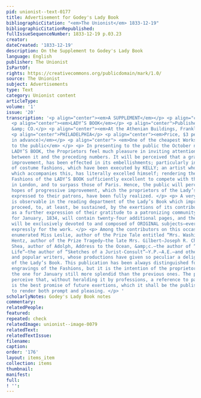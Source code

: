 ```yaml
---
pid: unionist--text-0177
title: Advertisement for Godey's Lady Book
bibliographicCitation: "<em>The Unionist</em> 1833-12-19"
bibliographicCitationRepublished: 
fullIssueSequenceNumber: 1833-12-19 p.03.23
creator: 
dateCreated: '1833-12-19'
description: On the Supplement to Godey's Lady Book
language: English
publisher: The Unionist
IsPartOf: 
rights: https://creativecommons.org/publicdomain/mark/1.0/
source: The Unionist
subject: Advertisements
type: Text
category: Unionist content
articleType: 
volume: '1'
issue: '20'
transcription: '<p align="center"><em>A SUPPLEMENT</em></p> <p align="center">TO THE</p>
  <p align="center"><em>LADY’S BOOK</em></p> <p align="center">Published by L.A. GODEY
  &amp; CO.</p> <p align="center"><em>At the Athenian Buildings, Franklin Place,</em></p>
  <p align="center">PHILADELPHIA</p> <p align="center"><em>Price, $3 per Annum. (Payable
  in advance)</em></p> <p align="center"> <em>One of the cheapest Works ever offered
  to the public</em> </p> <p> In presenting to the public the October number of the
  LADY’S BOOK, the Proprietors feel much pleasure in inviting attention to a comparison
  between it and the preceding numbers. It will be perceived that a gradual, but decided
  improvement, has been effected in its embellishments; particularly in the department
  of costume fashions, which have been executed by KELLY; an artist who, in the Embellishment
  which accompanies this, has literally excelled himself; rendering the prints of
  Fashions of the LADY’S BOOK sufficiently excellent to compete with the best executed
  in London, and to surpass those of Paris. Hence, the public will perceive that the
  hopes of progressive improvement, which the proprietors of the Lady’s Book have
  expressed to their patrons, have been fully realized. </p> <p> A very material change
  is observable in the reading department of the Lady’s Book which improvement will
  proceed, to, at least, be sustained, by the exertions of its contributors; and,
  as a further expression of their gratitude to a patronizing community, the publication
  for January, 1834, will contain twenty-four additional pages, and the whole number
  will be exclusively devoted to and composed of ORIGINAL subjects—every article written
  expressly for the work. </p> <p> Among the contributors on this occasion may be
  enumerated Miss Leslie, author of the Prize Tale entitled “Mrs. Washington Potts”—Mrs.
  Hentz, author of the Prize Tragedy—the late Mrs. Gilbert—Joseph R. Chandler, Esq.—J.A.
  Shea, author of Adolph, Address to the Ocean, &amp;c.—the author of “A Tale of Fashionable
  Life”­—the author of “Sketches of a Jurist-Consult”—Y.P.—A.E.—and other well-known
  and popular writers, whose productions have given so peculiar a delight to the readers
  of the Lady’s Book. This publication has been always distinguished for its beautiful
  engravings of the Fashions, but it is the intention of the proprietors to render
  the one for January still more splendid than the previous ones. The public will
  perceive that, without heralding it by professions, a reference to past experience
  is the best promise of future exertions, which it shall be the publishers’ study
  to render both prompt and pleasing. </p> '
scholarlyNotes: Godey's Lady Book notes
commentary: 
relatedPeople: 
featured: 
repeated: check
relatedImage: unionist--image-0079
relatedText: 
relatedTextIssue: 
filename: 
caption: 
order: '176'
layout: items_item
collection: items
thumbnail: 
manifest: 
full: 
! '': 
---
```

